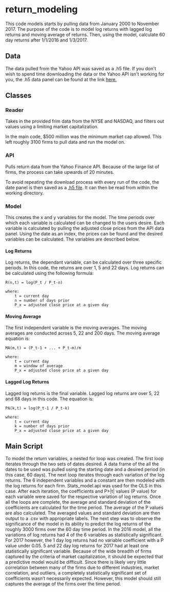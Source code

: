 # return_modeling
This code models starts by pulling data from January 2000 to November 2017. The purpose of the code is to model log returns with lagged log returns and moving average of returns. Then, using the model, calculate 60 day returns after 1/1/2016 and 1/3/2017.

## Data
The data pulled from the Yahoo API was saved as a .h5 file. If you don't wish to spend time downloading the data or the Yahoo API isn't working for you, the .h5 data panel can be found at the link [here.](https://goo.gl/DoHABj)

## Classes
### Reader
Takes in the provided frim data from the NYSE and NASDAQ, and filters out values using a limiting market capitalization.

In the main code, $500 million was the minimum market cap allowed. This left roughly 3100 firms to pull data and run the model on.

### API
Pulls return data from the Yahoo Finance API. Because of the large list of firms, the process can take upwards of 20 minutes.

To avoid repeating the download process with every run of the code, the date panel is then saved as a [.h5 file](https://goo.gl/DoHABj). It can then be read from within the working directory.

### Model
This creates the x and y variables for the model. The time periods over which each variable is calculated can be changed to the users desire. Each variable is calculated by pulling the adjusted close prices from the API data panel. Using the date as an index, the prices can be found and the desired variables can be calculated. The variables are described below.

#### Log Returns
Log returns, the dependant variable, can be calculated over three specific periods. In this code, the returns are over 1, 5 and 22 days. Log returns can be calculated using the following formula:

    R(n,t) = log(P_t / P_t-n)

    where:
        t = current day
        n = number of days prior
        P_x = adjusted close price at a given day

#### Moving Average
The first independent variable is the moving averages. The moving averages are conducted across 5, 22 and 200 days. The moving average equation is:

    MA(m,t) = (P_t-1 + ... + P_t-m)/m

    where:
        t = current day
        m = window of average
        P_x = adjusted close price at a given day

#### Lagged Log Returns
Lagged log returns is the final variable. Lagged log returns are over 5, 22 and 68 days in this code. The equation is:

    PA(k,t) = log(P_t-1 / P_t-k)

    where:
        t = current day
        k = number of days prior
        P_x = adjusted close price at a given day

## Main Script
To model the return variables, a nested for loop was created. The first loop iterates through the two sets of dates desired. A data frame of the all the dates to be used was pulled using the starting date and a desired period (in this case, 60 days). The next loop iterates through each variation of the log returns. The 6 independent variables and a constant are then modeled with the log returns for each firm. Stats_model.api was used for the OLS in this case. After each iteration, the coefficients and P>|t| values (P value) for each variable were saved for the respective variation of log returns. Once all the loops are complete, the average and standard deviation of the coefficients are calculated for the time period. The average of the P values are also calculated. The averaged values and standard deviation are then output to a .csv with appropriate labels.
The next step was to observe the significance of the model in its ability to predict the log returns of the roughly 3000 firms over the 60 day time period. In the 2016 model, all the variations of log returns had 4 of the 6 variables as statistically significant. For 2017 however, the 1 day log returns had no variable coefficient with a P value under 0.05. 5 and 22 day log returns for 2017 had at least one statistically significant variable. Because of the wide breadth of firms captured by the criteria of market capitalization, it should be expected that a predictive model would be difficult. Since there is likely very little correlation between many of the firms due to different industries, market correlation, and outliers, a completely statistically significant set of coefficients wasn’t necessarily expected. However, this model should still captures the average of the firms over the time period.
